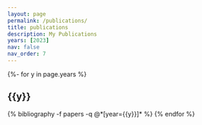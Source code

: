```yaml
---
layout: page
permalink: /publications/
title: publications
description: My Publications
years: [2023]
nav: false
nav_order: 7
---
```

<!-- _pages/publications.md -->
<div class="publications">

{%- for y in page.years %}
  <h2 class="year">{{y}}</h2>
  {% bibliography -f papers -q @*[year={{y}}]* %}
{% endfor %}

</div>
